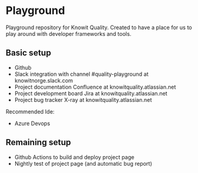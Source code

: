# Playground
Playground repository for Knowit Quality. Created to have a place for us to play around with developer frameworks and tools.

## Basic setup
+ Github
+ Slack integration with channel #quality-playground at knowitnorge.slack.com
+ Project documentation Confluence at knowitquality.atlassian.net
+ Project development board Jira at knowitquality.atlassian.net
+ Project bug tracker X-ray at knowitquality.atlassian.net


Recommended Ide:
+ Azure Devops
## Remaining setup
- Github Actions to build and deploy project page
- Nightly test of project page (and automatic bug report)